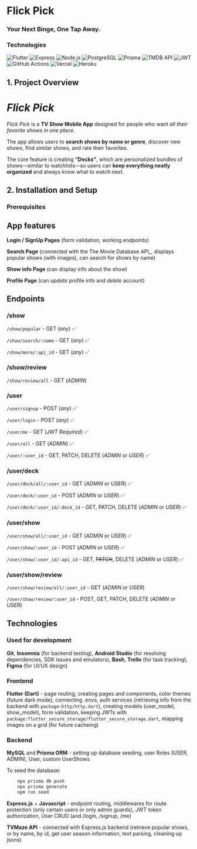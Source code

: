 # Flick Pick

### Your Next Binge, One Tap Away.

### Technologies

![Flutter](https://img.shields.io/badge/Flutter-1976D2?style=for-the-badge&logo=flutter&logoColor=white)
![Express](https://img.shields.io/badge/Express%20js-111111?style=for-the-badge&logo=express&logoColor=white)
![Node.js](https://img.shields.io/badge/Node.js-5CA837?style=for-the-badge&logo=node.js&logoColor=white)
![PostgreSQL](https://img.shields.io/badge/PostgreSQL-255D91?style=for-the-badge&logo=postgresql&logoColor=white)
![Prisma](https://img.shields.io/badge/Prisma-394151?style=for-the-badge&logo=prisma&logoColor=white)
![TMDB API](https://img.shields.io/badge/The_Movie_Databse_API-E68A00?style=for-the-badge&logo=amazonaws&logoColor=white)
![JWT](https://img.shields.io/badge/JWT-d45dc4?style=for-the-badge&logo=jsonwebtoken&logoColor=white)
![GitHub Actions](https://img.shields.io/badge/GitHub_Actions-CC1F1F?style=for-the-badge&logo=githubactions&logoColor=white)
![Vercel](https://img.shields.io/badge/Vercel-111111?style=for-the-badge&logo=vercel&logoColor=white)
![Heroku](https://img.shields.io/badge/Heroku-5A50D0?style=for-the-badge&logo=heroku&logoColor=white)

## 1. Project Overview

# _Flick Pick_

_Flick Pick_ is a **TV Show Mobile App** designed for people who want _all their favorite shows in one place_.

The app allows users to **search shows by name or genre**, discover new shows, find similar shows, and rate their favorites.

The core feature is creating **“Decks”**, which are personalized bundles of shows—similar to watchlists—so users can **keep everything neatly organized** and always know what to watch next.

## 2. Installation and Setup

### Prerequisites

## App features

**Login / SignUp Pages** (form validation, working endpoints)

**Search Page** (connected with the The Movie Database API\_, displays popular shows (with images), can search for shows by name)

**Show info Page** (can display info about the show)

**Profile Page** (can _update_ profile info and _delete_ account)

## Endpoints

### /show

`/show/popular` - GET (_any_) ✅

`/show/search/:name` - GET (_any_) ✅

`/show/more/:api_id` - GET (_any_) ✅

### /show/review

`/show/review/all` - GET (_ADMIN_)

### /user

`/user/signup` - POST (_any_) ✅

`/user/login` - POST (_any_) ✅

`/user/me` - GET (_JWT Required_) ✅

`/user/all` - GET (_ADMIN_) ✅

`/user/:user_id` - GET, PATCH, DELETE (_ADMIN_ or _USER_) ✅

### /user/deck

`/user/deck/all/:user_id` - GET (_ADMIN_ or _USER_) ✅

`/user/deck/:user_id` - POST (_ADMIN_ or _USER_) ✅

`/user/deck/:user_id/:deck_id` - GET, PATCH, DELETE (_ADMIN_ or _USER_) ✅

### /user/show

`/user/show/all/:user_id` - GET (_ADMIN_ or _USER_) ✅

`/user/show/:user_id` - POST (_ADMIN_ or _USER_) ✅

`/user/show/:user_id/:api_id` - GET, ~~PATCH~~, DELETE (_ADMIN_ or _USER_) ✅

### /user/show/review

`/user/show/review/all/:user_id` - GET (_ADMIN_ or _USER_)

`/user/show/review/:user_id` - POST, GET, PATCH, DELETE (_ADMIN_ or _USER_)

## Technologies

### Used for development

**Git**, **Insomnia** (for backend testing), **Android Studio** (for resolving dependencies, SDK issues and emulators), **Bash**, **Trello** (for task tracking), **Figma** (for UI/UX design)

### Frontend

**Flutter (Dart)** - page routing, creating pages and components, color themes (future dark mode), connecting .envs, auth services (retrieving info from the backend with `package:http/http.dart`), creating models (user_model, show_model), form validation, keeping JWTs with `package:flutter_secure_storage/flutter_secure_storage.dart`, mapping images on a grid (for future cacheing)

### Backend

**MySQL** and **Prisma ORM** - setting up database seeding, user Roles (USER, ADMIN), User, custom UserShows

To seed the database:

```bash
    npx prisma db push
    npx prisma generate
    npm run seed
```

**Express.js** + **Javascript** - endpoint routing, middlewares for route protection (only certain users or only admin guards), JWT token authorization, User CRUD (and /login, /signup, /me)

**TVMaze API** - connected with Express.js backend (retrieve popular shows, or by name, by id, get user season information, text parsing, cleaning up jsons)
